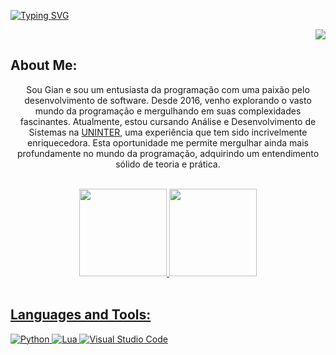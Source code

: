 [![Typing SVG](https://readme-typing-svg.herokuapp.com?font=Roboto&size=25&pause=1000&color=000000&vCenter=true&width=435&lines=Hi+there%2C+name's+Gian!+%F0%9F%99%8B%F0%9F%8F%BC%E2%80%8D%E2%99%82%EF%B8%8F)](https://git.io/typing-svg)
<div align="left">

<p align='right'><a href="#"><img src="https://badges.pufler.dev/visits/marcorocheles/gianpeiter"></a></p>

## About Me:
</div>
<p align='center'>
Sou Gian e sou um entusiasta da programação com uma paixão pelo desenvolvimento de software. Desde 2016, venho explorando o vasto mundo da programação e mergulhando em suas complexidades fascinantes. Atualmente, estou cursando Análise e Desenvolvimento de Sistemas na <a href="https://www.uninter.com/">UNINTER</a>, uma experiência que tem sido incrivelmente enriquecedora. Esta oportunidade me permite mergulhar ainda mais profundamente no mundo da programação, adquirindo um entendimento sólido de teoria e prática.
</p>
<br>
<div align="center">
  <a href="https://github.com/gianpeiter">
  <img height="140em" src="https://github-readme-stats.vercel.app/api?username=gianpeiter&show_icons=true&theme=dracula&include_all_commits=true&count_private=true"/>
  <img height="140em" src="https://github-readme-stats.vercel.app/api/top-langs/?username=gianpeiter&layout=compact&langs_count=7&theme=dracula"/>
</div>
<br></b>
<div align="left">

## Languages and Tools:
</div>

![Python](https://img.shields.io/badge/python-3670A0?style=for-the-badge&logo=python&logoColor=ffdd54)
![Lua](https://img.shields.io/badge/Lua-2C2D72?style=for-the-badge&logo=lua&logoColor=white)
![Visual Studio Code](https://img.shields.io/badge/Visual_Studio_Code-0078D4?style=for-the-badge&logo=visual%20studio%20code&logoColor=white)
